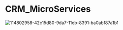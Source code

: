 # CRM_MicroServices

![114802958-42c15d80-9da7-11eb-8391-ba0abf87a1b1](https://github.com/fatihdonmez-dev/MicroServices/assets/108262314/6a6d3e05-98cc-42a2-b933-dfec1b060764)
